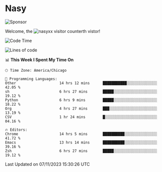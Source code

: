 # Nasy

<!--
<p align="center">
<img height="200" src="https://github-readme-stats.vercel.app/api?username=nasyxx&count_private=true&show_icons=true&theme=dracula&include_all_commits=true"/>
<img height="200" src="https://github-readme-stats.vercel.app/api/top-langs/?username=nasyxx&theme=dracula&hide=html,jupyter+notebook&count_private=true&show_icons=true"/>
</p>

  
----------------
-->

![Sponsor](https://img.shields.io/static/v1.svg?label=Sponsor&message=%E2%9D%A4&logo=GitHub&style=flat&color=pink)
 
Welcome, the ![nasyxx visitor counter](https://count.getloli.com/get/@nasyxx?theme=rule34)th vistor!
 
<!--START_SECTION:waka-->
![Code Time](http://img.shields.io/badge/Code%20Time-3%2C917%20hrs%2033%20mins-blue)

![Lines of code](https://img.shields.io/badge/From%20Hello%20World%20I%27ve%20Written-6.3%20million%20lines%20of%20code-blue)

📊 **This Week I Spent My Time On** 

```text
🕑︎ Time Zone: America/Chicago

💬 Programming Languages: 
Other                    14 hrs 12 mins      ███████████░░░░░░░░░░░░░░   42.05 % 
sh                       6 hrs 27 mins       █████░░░░░░░░░░░░░░░░░░░░   19.12 % 
Python                   6 hrs 9 mins        █████░░░░░░░░░░░░░░░░░░░░   18.22 % 
Org                      4 hrs 27 mins       ███░░░░░░░░░░░░░░░░░░░░░░   13.19 % 
CSV                      1 hr 24 mins        █░░░░░░░░░░░░░░░░░░░░░░░░   04.16 % 

🔥 Editors: 
Chrome                   14 hrs 5 mins       ██████████░░░░░░░░░░░░░░░   41.72 % 
Emacs                    13 hrs 14 mins      ██████████░░░░░░░░░░░░░░░   39.16 % 
Zsh                      6 hrs 27 mins       █████░░░░░░░░░░░░░░░░░░░░   19.12 % 
```


 Last Updated on 07/11/2023 15:30:26 UTC
<!--END_SECTION:waka-->

<!-- ![visitors](https://visitor-badge.laobi.icu/badge?page_id=nasyxx.nasyxx) -->

